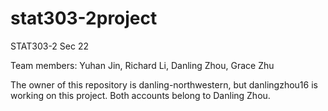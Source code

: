 # stat303-2project

STAT303-2 Sec 22 

Team members:
Yuhan Jin, Richard Li, Danling Zhou, Grace Zhu
 
The owner of this repository is danling-northwestern, but danlingzhou16 is working on this project. Both accounts belong to Danling Zhou.
